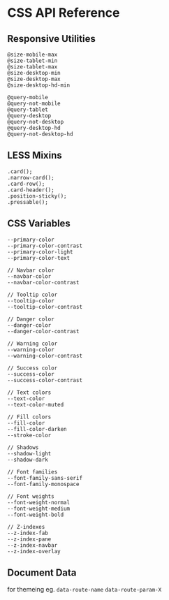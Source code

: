 # CSS API Reference

## Responsive Utilities

```less
@size-mobile-max
@size-tablet-min
@size-tablet-max
@size-desktop-min
@size-desktop-max
@size-desktop-hd-min

@query-mobile
@query-not-mobile
@query-tablet
@query-desktop
@query-not-desktop
@query-desktop-hd
@query-not-desktop-hd
```

## LESS Mixins

```less
.card();
.narrow-card();
.card-row();
.card-header();
.position-sticky();
.pressable();
```

## CSS Variables

```less
--primary-color
--primary-color-contrast
--primary-color-light
--primary-color-text

// Navbar color
--navbar-color
--navbar-color-contrast

// Tooltip color
--tooltip-color
--tooltip-color-contrast

// Danger color
--danger-color
--danger-color-contrast

// Warning color
--warning-color
--warning-color-contrast

// Success color
--success-color
--success-color-contrast

// Text colors
--text-color
--text-color-muted

// Fill colors
--fill-color
--fill-color-darken
--stroke-color

// Shadows
--shadow-light
--shadow-dark

// Font families
--font-family-sans-serif
--font-family-monospace

// Font weights
--font-weight-normal
--font-weight-medium
--font-weight-bold

// Z-indexes
--z-index-fab
--z-index-pane
--z-index-navbar
--z-index-overlay
```

## Document Data

for themeing eg. `data-route-name` `data-route-param-X`